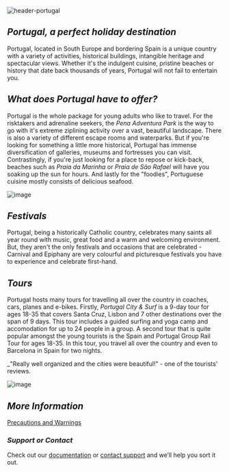 ![header-portugal](https://user-images.githubusercontent.com/73572478/97767372-c546bf80-1b6f-11eb-8aa5-55632cab228f.jpg)

## _Portugal, a perfect holiday destination_

Portugal, located in South Europe and bordering Spain is a unique country with a variety of activities, historical buildings, intangible heritage and spectacular views. Whether it's the indulgent cuisine, pristine beaches or history that date back thousands of years, Portugal will not fail to entertain you.

## _What does Portugal have to offer?_
Portugal is the whole package for young adults who like to travel. For the risktakers and adrenaline seekers, the _Pena Adventura Park_ is the way to go with it's extreme ziplining activity over a vast, beautiful landscape. There is also a variety of different escape rooms and waterparks. But if you're looking for something a little more historical, Portugal has immense diversification of galleries, museums and fortresses you can visit. Contrastingly, if you're just looking for a place to repose or kick-back, beaches such as _Praia da Marinha_ or _Praia de São Rafael_ will have you soaking up the sun for hours. And lastly for the "foodies", Portuguese cuisine mostly consists of delicious seafood.

![image](https://user-images.githubusercontent.com/73572478/97794470-af5bfc00-1c4e-11eb-9ff9-334a5be291b6.png)

## _Festivals_
Portugal, being a historically Catholic country, celebrates many saints all year round with music, great food and a warm and welcoming environment. But, they aren't the only festivals and occasions that are celebrated - Carnival and Epiphany are very colourful and picturesque festivals you have to experience and celebrate first-hand.

## _Tours_
Portugal hosts many tours for travelling all over the country in coaches, cars, planes and e-bikes. Firstly, _Portugal City & Surf_ is a 9-day tour for ages 18-35 that covers Santa Cruz, Lisbon and 7 other destinations over the span of 9 days. This tour includes a guided surfing and yoga camp and accomodation for up to 24 people in a group. A second tour that is quite popular amongst the young tourists is the Spain and Portugal Group Rail Tour for ages 18-35. In this tour, you travel all over the country and even to Barcelona in Spain for two nights. 

_"Really well organized and the cities were beautiful!" - one of the tourists' reviews. 

![image](https://user-images.githubusercontent.com/73572478/97861671-3ba61600-1d58-11eb-9e2a-455357194325.png)


## _More Information_
<a href="https://isabelle-johns.github.io/Portugal/" title="Precautions and Warnings">Precautions and Warnings</a>


### _Support or Contact_

Check out our [documentation](https://docs.github.com/categories/github-pages-basics/) or [contact support](https://github.com/contact) and we’ll help you sort it out.

